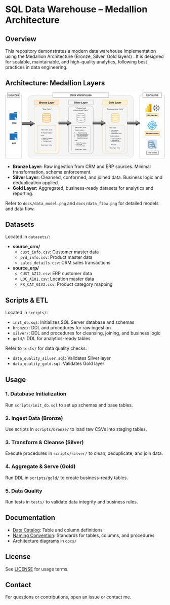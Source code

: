 
# SQL Data Warehouse – Medallion Architecture

## Overview
This repository demonstrates a modern data warehouse implementation using the Medallion Architecture (Bronze, Silver, Gold layers) . It is designed for scalable, maintainable, and high-quality analytics, following best practices in data engineering.

## Architecture: Medallion Layers
![Data Warehouse Architecture](docs/datawarehouse-architecture.png)

- **Bronze Layer:** Raw ingestion from CRM and ERP sources. Minimal transformation, schema enforcement.
- **Silver Layer:** Cleansed, conformed, and joined data. Business logic and deduplication applied.
- **Gold Layer:** Aggregated, business-ready datasets for analytics and reporting.

Refer to `docs/data_model.png` and `docs/data_flow.png` for detailed models and data flow.

## Datasets
Located in `datasets/`:

- **source_crm/**
	- `cust_info.csv`: Customer master data
	- `prd_info.csv`: Product master data
	- `sales_details.csv`: CRM sales transactions
- **source_erp/**
	- `CUST_AZ12.csv`: ERP customer data
	- `LOC_A101.csv`: Location master data
	- `PX_CAT_G1V2.csv`: Product category mapping

## Scripts & ETL
Located in `scripts/`:

- `init_db.sql`: Initializes SQL Server database and schemas
- `bronze/`: DDL and procedures for raw ingestion
- `silver/`: DDL and procedures for cleansing, joining, and business logic
- `gold/`: DDL for analytics-ready tables

Refer to `tests/` for data quality checks:
- `data_quality_silver.sql`: Validates Silver layer
- `data_quality_gold.sql`: Validates Gold layer

## Usage

### 1. Database Initialization
Run `scripts/init_db.sql` to set up schemas and base tables.

### 2. Ingest Data (Bronze)
Use scripts in `scripts/bronze/` to load raw CSVs into staging tables.

### 3. Transform & Cleanse (Silver)
Execute procedures in `scripts/silver/` to clean, deduplicate, and join data.

### 4. Aggregate & Serve (Gold)
Run DDL in `scripts/gold/` to create business-ready tables.

### 5. Data Quality
Run tests in `tests/` to validate data integrity and business rules.

## Documentation
- [Data Catalog](docs/data_catalog.md): Table and column definitions
- [Naming Convention](docs/naming_convention.md): Standards for tables, columns, and procedures
- Architecture diagrams in `docs/`

## License
See [LICENSE](LICENSE) for usage terms.

## Contact
For questions or contributions, open an issue or contact me.
